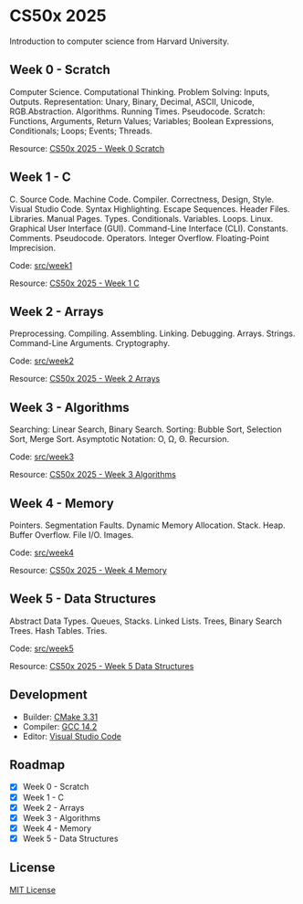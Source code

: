 # CS50x 2025

Introduction to computer science from Harvard University.

## Week 0 - Scratch

Computer Science. Computational Thinking. Problem Solving: Inputs, Outputs.
Representation: Unary, Binary, Decimal, ASCII, Unicode, RGB.Abstraction.
Algorithms. Running Times. Pseudocode. Scratch: Functions, Arguments,
Return Values; Variables; Boolean Expressions, Conditionals; Loops; Events; Threads.

Resource: [CS50x 2025 - Week 0 Scratch](https://cs50.harvard.edu/x/2025/weeks/0/)

## Week 1 - C

C. Source Code. Machine Code. Compiler. Correctness, Design, Style. Visual Studio Code.
Syntax Highlighting. Escape Sequences. Header Files. Libraries. Manual Pages. Types.
Conditionals. Variables. Loops. Linux. Graphical User Interface (GUI).
Command-Line Interface (CLI). Constants. Comments. Pseudocode. Operators. Integer Overflow.
Floating-Point Imprecision.

Code: [src/week1](src/week1)

Resource: [CS50x 2025 - Week 1 C](https://cs50.harvard.edu/x/2025/weeks/1/)

## Week 2 - Arrays

Preprocessing. Compiling. Assembling. Linking. Debugging. Arrays. Strings.
Command-Line Arguments. Cryptography.

Code: [src/week2](src/week2)

Resource: [CS50x 2025 - Week 2 Arrays](https://cs50.harvard.edu/x/2025/weeks/2/)

## Week 3 - Algorithms

Searching: Linear Search, Binary Search. Sorting: Bubble Sort, Selection Sort, Merge Sort.
Asymptotic Notation: O, Ω, Θ. Recursion.

Code: [src/week3](src/week3)

Resource: [CS50x 2025 - Week 3 Algorithms](https://cs50.harvard.edu/x/2025/weeks/3/)

## Week 4 - Memory

Pointers. Segmentation Faults. Dynamic Memory Allocation. Stack. Heap. Buffer Overflow.
File I/O. Images.

Code: [src/week4](src/week4)

Resource: [CS50x 2025 - Week 4 Memory](https://cs50.harvard.edu/x/2025/weeks/4/)

## Week 5 - Data Structures

Abstract Data Types. Queues, Stacks. Linked Lists. Trees, Binary Search Trees.
Hash Tables. Tries.

Code: [src/week5](src/week5)

Resource: [CS50x 2025 - Week 5 Data Structures](https://cs50.harvard.edu/x/2025/weeks/5/)

## Development

- Builder: [CMake 3.31](https://cmake.org/cmake/help/v3.31/index.html)
- Compiler: [GCC 14.2](https://gcc.gnu.org/gcc-14/)
- Editor: [Visual Studio Code](https://code.visualstudio.com/)

## Roadmap

- [x] Week 0 - Scratch
- [x] Week 1 - C
- [x] Week 2 - Arrays
- [x] Week 3 - Algorithms
- [x] Week 4 - Memory
- [x] Week 5 - Data Structures

## License

[MIT License](LICENSE.md)
